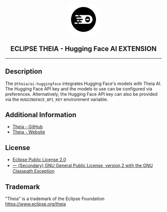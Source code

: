 <div align='center'>

<br />

<img src='https://raw.githubusercontent.com/eclipse-theia/theia/master/logo/theia.svg?sanitize=true' alt='theia-ext-logo' width='100px' />

<h2>ECLIPSE THEIA - Hugging Face AI EXTENSION</h2>

<hr />

</div>

## Description

The `@theia/ai-huggingface` integrates Hugging Face's models with Theia AI.
The Hugging Face API key and the models to use can be configured via preferences.
Alternatively, the Hugging Face API key can also be provided via the `HUGGINGFACE_API_KEY` environment variable.

## Additional Information

- [Theia - GitHub](https://github.com/eclipse-theia/theia)
- [Theia - Website](https://theia-ide.org/)

## License

- [Eclipse Public License 2.0](http://www.eclipse.org/legal/epl-2.0/)
- [一 (Secondary) GNU General Public License, version 2 with the GNU Classpath Exception](https://projects.eclipse.org/license/secondary-gpl-2.0-cp)

## Trademark

"Theia" is a trademark of the Eclipse Foundation  
https://www.eclipse.org/theia

